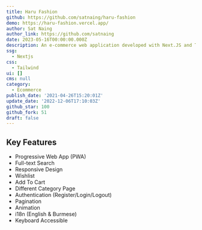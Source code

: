 ```yaml
---
title: Haru Fashion
github: https://github.com/satnaing/haru-fashion
demo: https://haru-fashion.vercel.app/
author: Sat Naing
author_link: https://github.com/satnaing
date: 2023-05-16T00:00:00.000Z
description: An e-commerce web application developed with Next.JS and TypeScript
ssg:
  - Nextjs
css:
  - Tailwind
ui: []
cms: null
category:
  - Ecommerce
publish_date: '2021-04-26T15:20:01Z'
update_date: '2022-12-06T17:10:03Z'
github_star: 100
github_fork: 51
draft: false
---
```

## Key Features

- Progressive Web App (PWA)
- Full-text Search
- Responsive Design
- Wishlist
- Add To Cart
- Different Category Page
- Authentication (Register/Login/Logout)
- Pagination
- Animation
- i18n (English & Burmese)
- Keyboard Accessible
